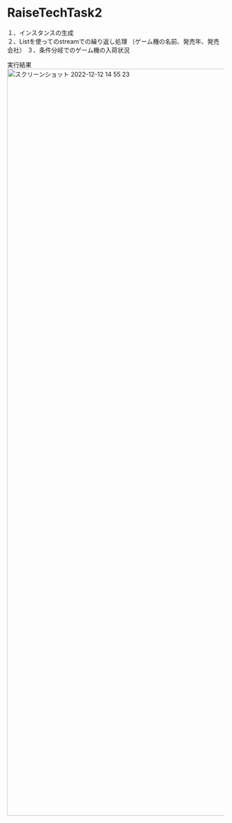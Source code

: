 # RaiseTechTask2
１、インスタンスの生成<br>
２、Listを使ってのstreamでの繰り返し処理
（ゲーム機の名前、発売年、発売会社）
３、条件分岐でのゲーム機の入荷状況

実行結果
<img width="1728" alt="スクリーンショット 2022-12-12 14 55 23" src="https://user-images.githubusercontent.com/107293947/206971368-fa1ca83f-cb8a-4cdc-9ca8-8e7d59470939.png">
